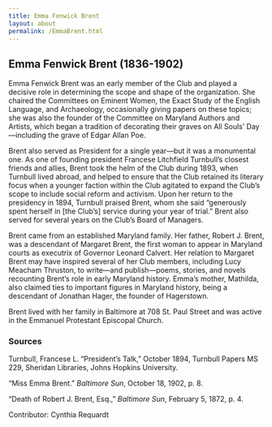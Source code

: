 ```yaml
---
title: Emma Fenwick Brent
layout: about
permalink: /EmmaBrent.html
---
```

## Emma Fenwick Brent (1836-1902)

Emma Fenwick Brent was an early member of the Club and played a decisive role in determining the scope and shape of the organization. She chaired the Committees on Eminent Women, the Exact Study of the English Language, and Archaeology, occasionally giving papers on these topics; she was also the founder of the Committee on Maryland Authors and Artists, which began a tradition of decorating their graves on All Souls’ Day—including the grave of Edgar Allan Poe.

Brent also served as President for a single year—but it was a monumental one. As one of founding president Francese Litchfield Turnbull’s closest friends and allies, Brent took the helm of the Club during 1893, when Turnbull lived abroad, and helped to ensure that the Club retained its literary focus when a younger faction within the Club agitated to expand the Club’s scope to include social reform and activism. Upon her return to the presidency in 1894, Turnbull praised Brent, whom she said “generously spent herself in [the Club’s] service during your year of trial.”  Brent also served for several years on the Club’s Board of Managers.

Brent came from an established Maryland family.  Her father, Robert J. Brent, was a descendant of Margaret Brent, the first woman to appear in Maryland courts as executrix of Governor Leonard Calvert. Her relation to Margaret Brent may have inspired several of her Club members, including Lucy Meacham Thruston, to write—and publish—poems, stories, and novels recounting Brent’s role in early Maryland history. Emma’s mother, Mathilda, also claimed ties to important figures in Maryland history, being a descendant of Jonathan Hager, the founder of Hagerstown.

Brent lived with her family in Baltimore at 708 St. Paul Street and was active in the Emmanuel Protestant Episcopal Church.

### Sources
Turnbull, Francese L. “President’s Talk,” October 1894, Turnbull Papers MS 229, Sheridan Libraries, Johns Hopkins University.

“Miss Emma Brent.” *Baltimore Sun*, October 18, 1902, p. 8.

“Death of Robert J. Brent, Esq.,” *Baltimore Sun*, February 5, 1872, p. 4.

Contributor: Cynthia Requardt